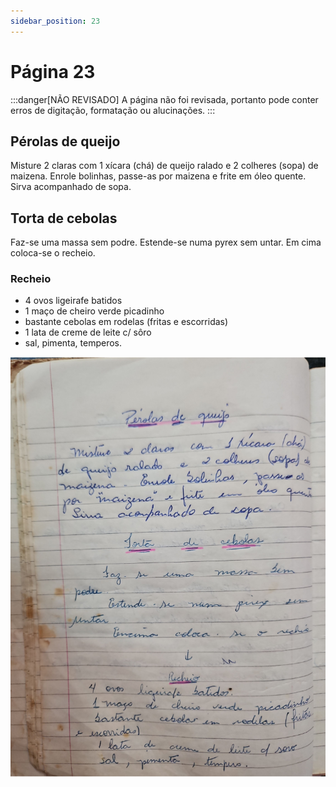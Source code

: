 ```yaml
---
sidebar_position: 23
---
```

# Página 23
:::danger[NÃO REVISADO]
A página não foi revisada, portanto pode conter erros de digitação, formatação ou alucinações.
:::
## Pérolas de queijo

Misture 2 claras com 1 xícara (chá) de queijo ralado e 2 colheres (sopa) de maizena. Enrole bolinhas, passe-as por maizena e frite em óleo quente. Sirva acompanhado de sopa.

## Torta de cebolas

Faz-se uma massa sem podre.
Estende-se numa pyrex sem untar.
Em cima coloca-se o recheio.

### Recheio

- 4 ovos ligeirafe batidos
- 1 maço de cheiro verde picadinho
- bastante cebolas em rodelas (fritas e escorridas)
- 1 lata de creme de leite c/ sôro
- sal, pimenta, temperos.

![imagem base](./images/page_23.png)